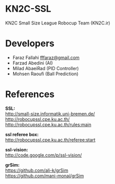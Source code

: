 KN2C-SSL
========

KN2C Small Size League Robocup Team (KN2C.ir)
  
  

Developers
========

+ Faraz Fallahi <fffaraz@gmail.com>
+ Farzad Abedini (AI)
+ Milad AbaeiRad (PID Controller)
+ Mohsen Raoufi (Ball Prediction)



References
========

<b> SSL: </b>  <br>
http://small-size.informatik.uni-bremen.de/  <br>
http://robocupssl.cpe.ku.ac.th/  <br>
http://robocupssl.cpe.ku.ac.th/rules:main  <br>

<b> ssl referee box: </b>  <br>
http://robocupssl.cpe.ku.ac.th/referee:start  <br>

<b> ssl-vision: </b>  <br>
http://code.google.com/p/ssl-vision/

<b> grSim: </b>  <br>
https://github.com/ali-k/grSim  <br>
https://github.com/mani-monaj/grSim

